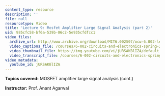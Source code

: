 ```yaml
---
content_type: resource
description: ''
file: null
resourcetype: Video
title: 'Lecture 9: Mosfet Amplifier Large Signal Analysis (part 2)'
uid: 985cfc58-bf6a-539b-06c2-5e935cfdfcc1
video_files:
  archive_url: http://www.archive.org/download/MIT6.002S07/ocw-6.002-lec-mit-10250-07oct2003-220k.mp4
  video_captions_file: /courses/6-002-circuits-and-electronics-spring-2007/a848dd2127815a8ebeb831ef6e1b9ffd_jURSAKBlIZA.vtt
  video_thumbnail_file: https://img.youtube.com/vi/jURSAKBlIZA/default.jpg
  video_transcript_file: /courses/6-002-circuits-and-electronics-spring-2007/85621a938b41beb0feba40552bd5d49a_jURSAKBlIZA.pdf
video_metadata:
  youtube_id: jURSAKBlIZA
---
```


**Topics covered:** MOSFET amplifier large signal analysis (cont.)

**Instructor:** Prof. Anant Agarwal